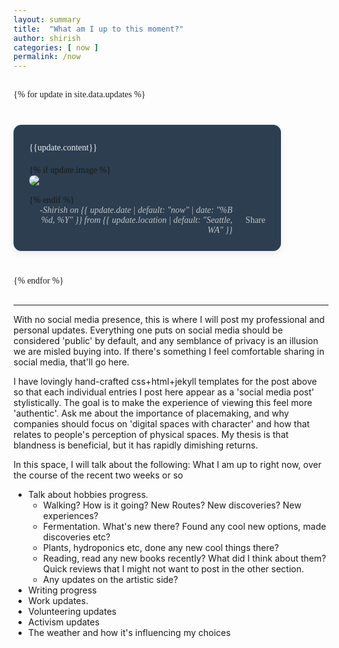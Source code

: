```yaml
---
layout: summary
title:  "What am I up to this moment?"
author: shirish
categories: [ now ]
permalink: /now
---
```


<style>
:root {
  --bubble-bg: #2c3e50;
  --bubble-border-color: #34495e;
  --text-color: #ecf0f1;
  --meta-text-color: #bdc3c7;
  --bubble-border-radius: 12px;
  --bubble-padding: 1.5rem;
  --arrow-size: 12px;
}

/* Container for all update messages */
.updates-container {
  display: flex;
  flex-direction: column;
  gap: 2.5rem; /* Vertical space between bubbles */
  padding: 1rem 0;
  font-family: 'Merriweather', serif; /* Match site font */
}

/* Individual message bubble */
.message {
  background-color: var(--bubble-bg);
  border: 1px solid var(--bubble-border-color);
  border-radius: var(--bubble-border-radius);
  padding: var(--bubble-padding);
  max-width: 75%;
  position: relative;
  box-shadow: 0 4px 12px rgba(0,0,0,0.07);
  word-wrap: break-word;
  display: flex;
  flex-direction: column;
}

/* Align bubbles left and right */
.tooltip-left {
  align-self: flex-start;
}

.tooltip-right {
  align-self: flex-end;
}

/* Arrow Border - creates the outer triangle */
.message::before {
  content: '';
  position: absolute;
  bottom: 25px;
  width: 0;
  height: 0;
  border: calc(var(--arrow-size) + 1px) solid transparent;
}

/* Arrow Fill - creates the inner, background-colored triangle */
.message::after {
  content: '';
  position: absolute;
  bottom: calc(25px + 1px);
  width: 0;
  height: 0;
  border: var(--arrow-size) solid transparent;
}

/* Left-aligned arrow positioning */
.tooltip-left::before {
  right: 100%;
  border-right-color: var(--bubble-border-color);
}
.tooltip-left::after {
  right: 100%;
  margin-right: -8px;
  border-right-color: var(--bubble-bg);
}

/* Right-aligned arrow positioning */
.tooltip-right::before {
  left: 100%;
  border-left-color: var(--bubble-border-color);
  margin-left: -10%;
}
.tooltip-right::after {
  left: 100%;
  margin-left: -8px;
  border-left-color: var(--bubble-bg);
}

/* Content text */
.cont {
  margin-bottom: 1rem;
  line-height: 1.7;
  color: var(--text-color);
}

/* Image styling */
.img img {
  max-width: 100%;
  height: auto;
  border-radius: 8px; /* Softer corners for images */
  margin-bottom: 1rem;
  display: block;
}

/* Date and location box */
.date-box {
  font-size: 0.875rem;
  color: var(--meta-text-color);
  text-align: right;
  font-style: italic;
  width: 100%;
  margin-top: auto; /* Pushes to the bottom of the flex container */
  display: flex;
  justify-content: flex-end;
  align-items: center;
  gap: 1rem;
}

/* Styles for the share link */
.share-link {
  color: var(--meta-text-color);
  cursor: pointer;
  text-decoration: none !important;
  display: inline-flex;
  align-items: center;
  gap: 0.3rem;
  font-style: normal;
  transition: color 0.2s ease-in-out;
}

.share-link:hover {
  color: #d9230f; /* A theme color from your site */
}

.share-link svg {
  width: 1em;
  height: 1em;
}

/* Styles for the hike log entries */
.log-entry {
  display: flex;
  align-items: flex-start; /* Aligns time and text to the top */
  margin-bottom: 1.5rem; /* Space between each timestamped entry */
}

.log-time {
  font-weight: bold;
  color: #d9230f; /* Using a theme color from your site */
  flex-shrink: 0; /* Prevents the time from shrinking on smaller screens */
  width: 80px; /* A fixed width helps align all the log text */
  text-align: right;
  margin-right: 1rem;
  padding-right: 1rem;
  border-right: 2px solid #e9ecef; /* A subtle vertical separator */
  line-height: 1.7; /* Match text line-height */
}

.log-text p {
  margin-top: 0;
  margin-bottom: 0.5rem; /* Space between paragraphs within the same entry */
}

.log-text p:last-child {
  margin-bottom: 0;
}

</style>

<div class="updates-container">
  {% for update in site.data.updates %}
  <div id="update-{{ forloop.rindex }}" class="message tooltip-{% cycle 'left', 'right' %}">
    <div class='cont'>
    {{update.content}}
    </div>
    {% if update.image %}
    <div class="img">
      <img src="{{update.image}}">
    </div>
    {% endif %}
    <div class="date-box">
      <span>-Shirish on {{ update.date | default: "now" | date: "%B %d, %Y" }} from {{ update.location | default: "Seattle, WA" }}</span>
      <a href="#update-{{ forloop.rindex }}" class="share-link" title="Copy link to this update" onclick="copyLink(event, this)">
          <svg xmlns="http://www.w3.org/2000/svg" width="16" height="16" fill="currentColor" class="bi bi-share-fill" viewBox="0 0 16 16"><path d="M11 2.5a2.5 2.5 0 1 1 .603 1.628l-6.718 3.12a2.499 2.499 0 0 1 0 1.504l6.718 3.12a2.5 2.5 0 1 1-.488.876l-6.718-3.12a2.5 2.5 0 1 1 0-3.256l6.718-3.12A2.5 2.5 0 0 1 11 2.5"/></svg>
          <span>Share</span>
      </a>
    </div>
  </div>
  {% endfor %}
</div>

---

With no social media presence, this is where I will post my professional and personal updates. Everything one puts on social media should be considered 'public' by default, and any semblance of privacy is an illusion we are misled buying into. If there's something I feel comfortable sharing in social media, that'll go here.

I have lovingly hand-crafted css+html+jekyll templates for the post above so that each individual entries I post here appear as a 'social media post' stylistically. The goal is to make the experience of viewing this feel more 'authentic'. Ask me about the importance of placemaking, and why companies should focus on 'digital spaces with character' and how that relates to people's perception of physical spaces. My thesis is that blandness is beneficial, but it has rapidly dimishing returns.

In this space, I will talk about the following:
What I am up to right now, over the course of the recent two weeks or so
  * Talk about hobbies progress.
    * Walking? How is it going? New Routes? New discoveries? New experiences?
    * Fermentation. What's new there? Found any cool new options, made discoveries etc?
    * Plants, hydroponics etc, done any new cool things there?
    * Reading, read any new books recently? What did I think about them? Quick reviews that I might not want to post in the other section.
    * Any updates on the artistic side?
  * Writing progress
  * Work updates.
  * Volunteering updates
  * Activism updates
  * The weather and how it's influencing my choices

<script>
function copyLink(event, element) {
  event.preventDefault();
  const urlToCopy = window.location.href.split('#')[0] + element.getAttribute('href');
  
  navigator.clipboard.writeText(urlToCopy).then(() => {
    const originalContent = element.innerHTML;
    const originalTitle = element.title;
    element.innerHTML = 'Copied!';
    element.title = 'Link copied to clipboard!';
    element.style.color = '#28a745'; // Green for success
    
    setTimeout(() => {
      element.innerHTML = originalContent;
      element.title = originalTitle;
      element.style.color = ''; // Revert color
    }, 2000);
  }).catch(err => {
    console.error('Failed to copy link: ', err);
    const originalContent = element.innerHTML;
    const originalTitle = element.title;
    element.innerHTML = 'Copy Failed';
    element.title = 'Could not copy link.';
    element.style.color = '#dc3545'; // Red for error

    setTimeout(() => {
      element.innerHTML = originalContent;
      element.title = originalTitle;
      element.style.color = ''; // Revert color
    }, 2000);
  });
}
</script>